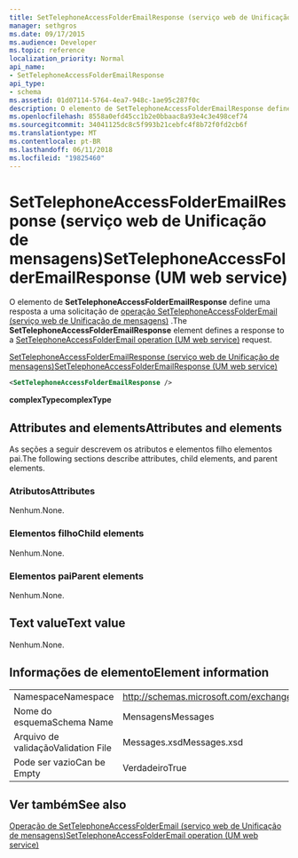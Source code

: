 ```yaml
---
title: SetTelephoneAccessFolderEmailResponse (serviço web de Unificação de mensagens)
manager: sethgros
ms.date: 09/17/2015
ms.audience: Developer
ms.topic: reference
localization_priority: Normal
api_name:
- SetTelephoneAccessFolderEmailResponse
api_type:
- schema
ms.assetid: 01d07114-5764-4ea7-948c-1ae95c287f0c
description: O elemento de SetTelephoneAccessFolderEmailResponse define uma resposta a uma solicitação do SetTelephoneAccessFolderEmail operação (serviço web de Unificação de mensagens).
ms.openlocfilehash: 8558a0efd45cc1b2e0bbaac8a93e4c3e498cef74
ms.sourcegitcommit: 34041125dc8c5f993b21cebfc4f8b72f0fd2cb6f
ms.translationtype: MT
ms.contentlocale: pt-BR
ms.lasthandoff: 06/11/2018
ms.locfileid: "19825460"
---
```

# <a name="settelephoneaccessfolderemailresponse-um-web-service"></a><span data-ttu-id="79cc0-103">SetTelephoneAccessFolderEmailResponse (serviço web de Unificação de mensagens)</span><span class="sxs-lookup"><span data-stu-id="79cc0-103">SetTelephoneAccessFolderEmailResponse (UM web service)</span></span>

<span data-ttu-id="79cc0-104">O elemento de **SetTelephoneAccessFolderEmailResponse** define uma resposta a uma solicitação de [operação SetTelephoneAccessFolderEmail (serviço web de Unificação de mensagens)](settelephoneaccessfolderemail-operation-um-web-service.md) .</span><span class="sxs-lookup"><span data-stu-id="79cc0-104">The **SetTelephoneAccessFolderEmailResponse** element defines a response to a [SetTelephoneAccessFolderEmail operation (UM web service)](settelephoneaccessfolderemail-operation-um-web-service.md) request.</span></span> 
  
[<span data-ttu-id="79cc0-105">SetTelephoneAccessFolderEmailResponse (serviço web de Unificação de mensagens)</span><span class="sxs-lookup"><span data-stu-id="79cc0-105">SetTelephoneAccessFolderEmailResponse (UM web service)</span></span>](settelephoneaccessfolderemailresponse-um-web-service.md)
  
```xml
<SetTelephoneAccessFolderEmailResponse />
```

 <span data-ttu-id="79cc0-106">**complexType**</span><span class="sxs-lookup"><span data-stu-id="79cc0-106">**complexType**</span></span>
## <a name="attributes-and-elements"></a><span data-ttu-id="79cc0-107">Attributes and elements</span><span class="sxs-lookup"><span data-stu-id="79cc0-107">Attributes and elements</span></span>

<span data-ttu-id="79cc0-108">As seções a seguir descrevem os atributos e elementos filho elementos pai.</span><span class="sxs-lookup"><span data-stu-id="79cc0-108">The following sections describe attributes, child elements, and parent elements.</span></span>
  
### <a name="attributes"></a><span data-ttu-id="79cc0-109">Atributos</span><span class="sxs-lookup"><span data-stu-id="79cc0-109">Attributes</span></span>

<span data-ttu-id="79cc0-110">Nenhum.</span><span class="sxs-lookup"><span data-stu-id="79cc0-110">None.</span></span>
  
### <a name="child-elements"></a><span data-ttu-id="79cc0-111">Elementos filho</span><span class="sxs-lookup"><span data-stu-id="79cc0-111">Child elements</span></span>

<span data-ttu-id="79cc0-112">Nenhum.</span><span class="sxs-lookup"><span data-stu-id="79cc0-112">None.</span></span>
  
### <a name="parent-elements"></a><span data-ttu-id="79cc0-113">Elementos pai</span><span class="sxs-lookup"><span data-stu-id="79cc0-113">Parent elements</span></span>

<span data-ttu-id="79cc0-114">Nenhum.</span><span class="sxs-lookup"><span data-stu-id="79cc0-114">None.</span></span>
  
## <a name="text-value"></a><span data-ttu-id="79cc0-115">Text value</span><span class="sxs-lookup"><span data-stu-id="79cc0-115">Text value</span></span>

<span data-ttu-id="79cc0-116">Nenhum.</span><span class="sxs-lookup"><span data-stu-id="79cc0-116">None.</span></span>
  
## <a name="element-information"></a><span data-ttu-id="79cc0-117">Informações de elemento</span><span class="sxs-lookup"><span data-stu-id="79cc0-117">Element information</span></span>

|||
|:-----|:-----|
|<span data-ttu-id="79cc0-118">Namespace</span><span class="sxs-lookup"><span data-stu-id="79cc0-118">Namespace</span></span>  <br/> |http://schemas.microsoft.com/exchange/services/2006/messages  <br/> |
|<span data-ttu-id="79cc0-119">Nome do esquema</span><span class="sxs-lookup"><span data-stu-id="79cc0-119">Schema Name</span></span>  <br/> |<span data-ttu-id="79cc0-120">Mensagens</span><span class="sxs-lookup"><span data-stu-id="79cc0-120">Messages</span></span>  <br/> |
|<span data-ttu-id="79cc0-121">Arquivo de validação</span><span class="sxs-lookup"><span data-stu-id="79cc0-121">Validation File</span></span>  <br/> |<span data-ttu-id="79cc0-122">Messages.xsd</span><span class="sxs-lookup"><span data-stu-id="79cc0-122">Messages.xsd</span></span>  <br/> |
|<span data-ttu-id="79cc0-123">Pode ser vazio</span><span class="sxs-lookup"><span data-stu-id="79cc0-123">Can be Empty</span></span>  <br/> |<span data-ttu-id="79cc0-124">Verdadeiro</span><span class="sxs-lookup"><span data-stu-id="79cc0-124">True</span></span>  <br/> |
   
## <a name="see-also"></a><span data-ttu-id="79cc0-125">Ver também</span><span class="sxs-lookup"><span data-stu-id="79cc0-125">See also</span></span>



[<span data-ttu-id="79cc0-126">Operação de SetTelephoneAccessFolderEmail (serviço web de Unificação de mensagens)</span><span class="sxs-lookup"><span data-stu-id="79cc0-126">SetTelephoneAccessFolderEmail operation (UM web service)</span></span>](settelephoneaccessfolderemail-operation-um-web-service.md)

